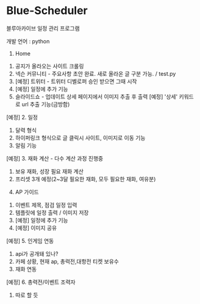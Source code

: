# Blue-Scheduler
블루아카이브 일정 관리 프로그램

개발 언어 : python

1. Home
  1) 공지가 올라오는 사이트 크롤링
  2) 넥슨 커뮤니티 - 주요사항 초안 완료. 새로 올라온 글 구분 가능. / test.py
  3) [예정] 트위터 - 트위터 디벨로퍼 승인 받으면 그때 시작
  4) [예정] 일정에 추가 기능
  5) 슬라이드쇼 - 업데이트 상세 페이지에서 이미지 추출 후 출력
      [예정] '상세' 키워드로 url 추출 기능(금방함)

[예정] 2. 일정
  1) 달력 형식
  2) 하이퍼링크 형식으로 글 클릭시 사이트, 이미지로 이동 기능
  3) 알림 기능

  
[예정] 3. 재화 계산 - 다수 계산 과정 진행중
  1) 보유 재화, 성장 필요 재화 계산
  2) 프리셋 3개 예정(2~3달 필요한 재화, 모두 필요한 재화, 여유분)

4. AP 가이드
  1) 이벤트 제목, 점검 일정 입력
  2) 템플릿에 일정 출력 / 이미지 저장
  3) [예정] 일정에 추가 기능
  4) [예정] 이미지 공유
  
[예정] 5. 인게임 연동
  1) api가 공개돼 있나?
  2) 카페 상황, 현재 ap, 총력전,대항전 티켓 보유수
  3) 재화 연동

[예정] 6. 총력전/이벤트 조력자
  1) 따로 할 듯

